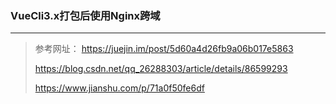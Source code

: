 ### VueCli3.x打包后使用Nginx跨域

***

> 参考网址： https://juejin.im/post/5d60a4d26fb9a06b017e5863 
>
> https://blog.csdn.net/qq_26288303/article/details/86599293 
>
>  https://www.jianshu.com/p/71a0f50fe6df 

